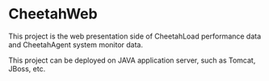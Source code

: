 # CheetahWeb
This project is the web presentation side of CheetahLoad performance data and CheetahAgent system monitor data.

This project can be deployed on JAVA application server, such as Tomcat, JBoss, etc.



